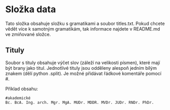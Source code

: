 # Složka data
Tato složka obsahuje složku s gramatikami a soubor titles.txt. Pokud chcete vědět více k samotným gramatikám, tak informace najdete v README.md ve zmiňované složce.

## Tituly

Soubor s tituly obsahuje výčet slov (záleží na velikosti písmen), které mají být brany jako titul. Jednotlivé tituly jsou odděleny alespoň jedním bílým znakem (dělí python .split). Je možné přidávat řádkové komentáře pomocí #.

Příklad obsahu:

	#akademické
	Bc. BcA. Ing. arch. Mgr. MgA. MUDr. MDDR. MVDr. JUDr. RNDr. PhDr.